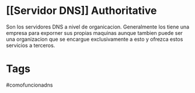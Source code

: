 # [[Servidor DNS]] Authoritative
Son los servidores DNS a nivel de organicacion. Generalmente los tiene una empresa para exporner sus propias maquinas aunque tambien puede ser una organizacion que se encargue exclusivamente a esto y ofrezca estos servicios a terceros.

# Tags
#comofuncionadns 